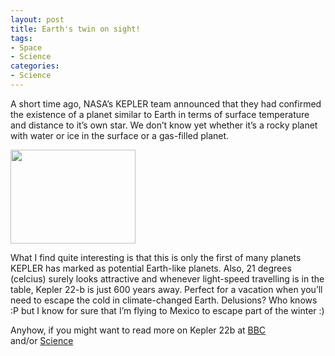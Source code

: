 ```yaml
---
layout: post
title: Earth's twin on sight!
tags:
- Space
- Science
categories:
- Science
---
```

<p>A short time ago, NASA&#8217;s KEPLER team announced that they had confirmed the existence of a planet similar to Earth in terms of surface temperature and distance to it&#8217;s own star. We don&#8217;t know yet whether it&#8217;s a rocky planet with water or ice in the surface or a gas-filled planet. </p>
<p><img height="150" src="http://news.sciencemag.org/sciencenow/assets_c/2011/12/sn-kepler-thumb-200xauto-11669.jpg" width="200"/></p>
<p>What I find quite interesting is that this is only the first of many planets KEPLER has marked as potential Earth-like planets. Also, 21 degrees (celcius) surely looks attractive and whenever light-speed travelling is in the table, Kepler 22-b is just 600 years away. Perfect for a vacation when you&#8217;ll need to escape the cold in climate-changed Earth. Delusions? Who knows :P but I know for sure that I&#8217;m flying to Mexico to escape part of the winter :)</p>
<p>Anyhow, if you might want to read more on Kepler 22b at <a href="http://www.bbc.co.uk/news/science-environment-16040655">BBC</a> and/or <a href="http://news.sciencemag.org/sciencenow/2011/12/potentially-habitable-planet-is-.html">Science</a></p>
